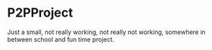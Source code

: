 P2PProject
==========

Just a small, not really working, not really not working, somewhere in between school and fun time project.